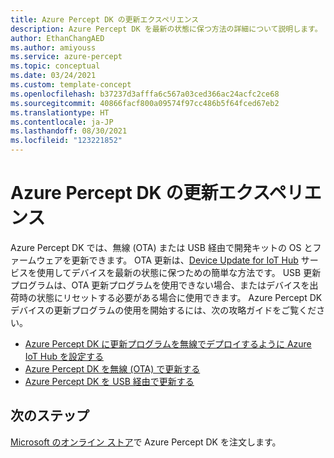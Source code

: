 ```yaml
---
title: Azure Percept DK の更新エクスペリエンス
description: Azure Percept DK を最新の状態に保つ方法の詳細について説明します。
author: EthanChangAED
ms.author: amiyouss
ms.service: azure-percept
ms.topic: conceptual
ms.date: 03/24/2021
ms.custom: template-concept
ms.openlocfilehash: b37237d3afffa6c567a03ced366ac24acfc2ce68
ms.sourcegitcommit: 40866facf800a09574f97cc486b5f64fced67eb2
ms.translationtype: HT
ms.contentlocale: ja-JP
ms.lasthandoff: 08/30/2021
ms.locfileid: "123221852"
---
```

# <a name="azure-percept-dk-update-experience"></a>Azure Percept DK の更新エクスペリエンス

Azure Percept DK では、無線 (OTA) または USB 経由で開発キットの OS とファームウェアを更新できます。 OTA 更新は、[Device Update for IoT Hub](../iot-hub-device-update/index.yml) サービスを使用してデバイスを最新の状態に保つための簡単な方法です。 USB 更新プログラムは、OTA 更新プログラムを使用できない場合、またはデバイスを出荷時の状態にリセットする必要がある場合に使用できます。 Azure Percept DK デバイスの更新プログラムの使用を開始するには、次の攻略ガイドをご覧ください。

- [Azure Percept DK に更新プログラムを無線でデプロイするように Azure IoT Hub を設定する](./how-to-set-up-over-the-air-updates.md)
- [Azure Percept DK を無線 (OTA) で更新する](./how-to-update-over-the-air.md)
- [Azure Percept DK を USB 経由で更新する](./how-to-update-via-usb.md)

## <a name="next-steps"></a>次のステップ

[Microsoft のオンライン ストア](https://go.microsoft.com/fwlink/p/?LinkId=2155270)で Azure Percept DK を注文します。